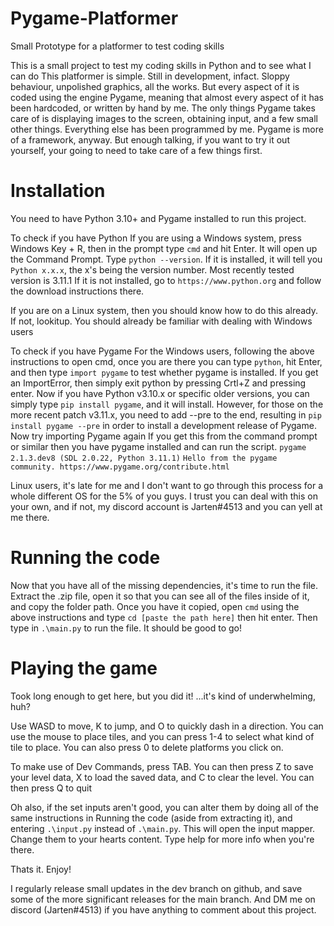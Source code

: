 # Pygame-Platformer
Small Prototype for a platformer to test coding skills


This is a small project to test my coding skills in Python and to see what I can do
This platformer is simple. Still in development, infact. Sloppy behaviour, unpolished graphics, all the works.
But every aspect of it is coded using the engine Pygame, meaning that almost every aspect of it has been hardcoded, or written by hand by me.
The only things Pygame takes care of is displaying images to the screen, obtaining input, and a few small other things.
Everything else has been programmed by me. Pygame is more of a framework, anyway.
But enough talking, if you want to try it out yourself, your going to need to take care of a few things first.



# Installation
You need to have Python 3.10+ and Pygame installed to run this project.

To check if you have Python 
If you are using a Windows system, press Windows Key + R, then in the prompt type `cmd` and hit Enter. It will open up the Command Prompt.
Type `python --version`. If it is installed, it will tell you `Python x.x.x`, the x's being the version number. Most recently tested version is 3.11.1
If it is not installed, go to `https://www.python.org` and follow the download instructions there.

If you are on a Linux system, then you should know how to do this already. If not, lookitup. You should already be familiar with dealing with Windows users


To check if you have Pygame
For the Windows users, following the above instructions to open cmd, once you are there you can type `python`, hit Enter, and then type `import pygame` to test whether pygame is installed.
If you get an ImportError, then simply exit python by pressing Crtl+Z and pressing enter.
Now if you have Python v3.10.x or specific older versions, you can simply type `pip install pygame`, and it will install. 
However, for those on the more recent patch v3.11.x, you need to add --pre to the end, resulting in `pip install pygame --pre` in order to install a development release of Pygame.
Now try importing Pygame again
If you get this from the command prompt or similar then you have pygame installed and can run the script.
`pygame 2.1.3.dev8 (SDL 2.0.22, Python 3.11.1)`
`Hello from the pygame community. https://www.pygame.org/contribute.html`

Linux users, it's late for me and I don't want to go through this process for a whole different OS for the 5% of you guys. I trust you can deal with this on your own, and if not, my discord account is Jarten#4513 and you can yell at me there.



# Running the code
Now that you have all of the missing dependencies, it's time to run the file. Extract the .zip file, open it so that you can see all of the files inside of it, and copy the folder path.
Once you have it copied, open `cmd` using the above instructions and type `cd [paste the path here]` then hit enter.
Then type in `.\main.py` to run the file. It should be good to go!



# Playing the game
Took long enough to get here, but you did it! 
...it's kind of underwhelming, huh?

Use WASD to move, K to jump, and O to quickly dash in a direction.
You can use the mouse to place tiles, and you can press 1-4 to select what kind of tile to place. You can also press 0 to delete platforms you click on.

To make use of Dev Commands, press TAB. You can then press Z to save your level data, X to load the saved data, and C to clear the level. You can then press Q to quit

Oh also, if the set inputs aren't good, you can alter them by doing all of the same instructions in Running the code (aside from extracting it), and entering `.\input.py` instead of `.\main.py`. This will open the input mapper. Change them to your hearts content. Type help for more info when you're there.

Thats it. Enjoy!

I regularly release small updates in the dev branch on github, and save some of the more significant releases for the main branch. And DM me on discord (Jarten#4513) if you have anything to comment about this project.